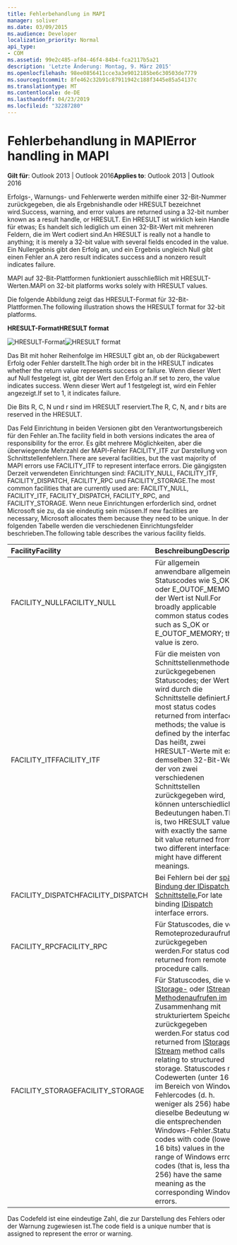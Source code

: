 ```yaml
---
title: Fehlerbehandlung in MAPI
manager: soliver
ms.date: 03/09/2015
ms.audience: Developer
localization_priority: Normal
api_type:
- COM
ms.assetid: 99e2c485-af84-46f4-84b4-fca2117b5a21
description: 'Letzte Änderung: Montag, 9. März 2015'
ms.openlocfilehash: 98ee0856411cce3a3e9012185be6c30503de7779
ms.sourcegitcommit: 8fe462c32b91c87911942c188f3445e85a54137c
ms.translationtype: MT
ms.contentlocale: de-DE
ms.lasthandoff: 04/23/2019
ms.locfileid: "32287280"
---
```

# <a name="error-handling-in-mapi"></a><span data-ttu-id="7df99-103">Fehlerbehandlung in MAPI</span><span class="sxs-lookup"><span data-stu-id="7df99-103">Error handling in MAPI</span></span>

<span data-ttu-id="7df99-104">**Gilt für**: Outlook 2013 | Outlook 2016</span><span class="sxs-lookup"><span data-stu-id="7df99-104">**Applies to**: Outlook 2013 | Outlook 2016</span></span> 
  
<span data-ttu-id="7df99-105">Erfolgs-, Warnungs- und Fehlerwerte werden mithilfe einer 32-Bit-Nummer zurückgegeben, die als Ergebnishandle oder HRESULT bezeichnet wird.</span><span class="sxs-lookup"><span data-stu-id="7df99-105">Success, warning, and error values are returned using a 32-bit number known as a result handle, or HRESULT.</span></span> <span data-ttu-id="7df99-106">Ein HRESULT ist wirklich kein Handle für etwas; Es handelt sich lediglich um einen 32-Bit-Wert mit mehreren Feldern, die im Wert codiert sind.</span><span class="sxs-lookup"><span data-stu-id="7df99-106">An HRESULT is really not a handle to anything; it is merely a 32-bit value with several fields encoded in the value.</span></span> <span data-ttu-id="7df99-107">Ein Nullergebnis gibt den Erfolg an, und ein Ergebnis ungleich Null gibt einen Fehler an.</span><span class="sxs-lookup"><span data-stu-id="7df99-107">A zero result indicates success and a nonzero result indicates failure.</span></span>
  
<span data-ttu-id="7df99-108">MAPI auf 32-Bit-Plattformen funktioniert ausschließlich mit HRESULT-Werten.</span><span class="sxs-lookup"><span data-stu-id="7df99-108">MAPI on 32-bit platforms works solely with HRESULT values.</span></span>
  
<span data-ttu-id="7df99-109">Die folgende Abbildung zeigt das HRESULT-Format für 32-Bit-Plattformen.</span><span class="sxs-lookup"><span data-stu-id="7df99-109">The following illustration shows the HRESULT format for 32-bit platforms.</span></span>
  
<span data-ttu-id="7df99-110">**HRESULT-Format**</span><span class="sxs-lookup"><span data-stu-id="7df99-110">**HRESULT format**</span></span>
  
<span data-ttu-id="7df99-111">![HRESULT-Format](media/amapi_49.gif "HRESULT-Format")</span><span class="sxs-lookup"><span data-stu-id="7df99-111">![HRESULT format](media/amapi_49.gif "HRESULT format")</span></span>
  
<span data-ttu-id="7df99-112">Das Bit mit hoher Reihenfolge im HRESULT gibt an, ob der Rückgabewert Erfolg oder Fehler darstellt.</span><span class="sxs-lookup"><span data-stu-id="7df99-112">The high order bit in the HRESULT indicates whether the return value represents success or failure.</span></span> <span data-ttu-id="7df99-113">Wenn dieser Wert auf Null festgelegt ist, gibt der Wert den Erfolg an.</span><span class="sxs-lookup"><span data-stu-id="7df99-113">If set to zero, the value indicates success.</span></span> <span data-ttu-id="7df99-114">Wenn dieser Wert auf 1 festgelegt ist, wird ein Fehler angezeigt.</span><span class="sxs-lookup"><span data-stu-id="7df99-114">If set to 1, it indicates failure.</span></span>
  
<span data-ttu-id="7df99-115">Die Bits R, C, N und r sind im HRESULT reserviert.</span><span class="sxs-lookup"><span data-stu-id="7df99-115">The R, C, N, and r bits are reserved in the HRESULT.</span></span>
  
<span data-ttu-id="7df99-116">Das Feld Einrichtung in beiden Versionen gibt den Verantwortungsbereich für den Fehler an.</span><span class="sxs-lookup"><span data-stu-id="7df99-116">The facility field in both versions indicates the area of responsibility for the error.</span></span> <span data-ttu-id="7df99-117">Es gibt mehrere Möglichkeiten, aber die überwiegende Mehrzahl der MAPI-Fehler FACILITY_ITF zur Darstellung von Schnittstellenfehlern.</span><span class="sxs-lookup"><span data-stu-id="7df99-117">There are several facilities, but the vast majority of MAPI errors use FACILITY_ITF to represent interface errors.</span></span> <span data-ttu-id="7df99-118">Die gängigsten Derzeit verwendeten Einrichtungen sind: FACILITY_NULL, FACILITY_ITF, FACILITY_DISPATCH, FACILITY_RPC und FACILITY_STORAGE.</span><span class="sxs-lookup"><span data-stu-id="7df99-118">The most common facilities that are currently used are: FACILITY_NULL, FACILITY_ITF, FACILITY_DISPATCH, FACILITY_RPC, and FACILITY_STORAGE.</span></span> <span data-ttu-id="7df99-119">Wenn neue Einrichtungen erforderlich sind, ordnet Microsoft sie zu, da sie eindeutig sein müssen.</span><span class="sxs-lookup"><span data-stu-id="7df99-119">If new facilities are necessary, Microsoft allocates them because they need to be unique.</span></span> <span data-ttu-id="7df99-120">In der folgenden Tabelle werden die verschiedenen Einrichtungsfelder beschrieben.</span><span class="sxs-lookup"><span data-stu-id="7df99-120">The following table describes the various facility fields.</span></span>
  
|<span data-ttu-id="7df99-121">Facility</span><span class="sxs-lookup"><span data-stu-id="7df99-121">Facility</span></span>|<span data-ttu-id="7df99-122">Beschreibung</span><span class="sxs-lookup"><span data-stu-id="7df99-122">Description</span></span>|
|:-----|:-----|
|<span data-ttu-id="7df99-123">FACILITY_NULL</span><span class="sxs-lookup"><span data-stu-id="7df99-123">FACILITY_NULL</span></span>  <br/> |<span data-ttu-id="7df99-124">Für allgemein anwendbare allgemeine Statuscodes wie S_OK oder E_OUTOF_MEMORY; der Wert ist Null.</span><span class="sxs-lookup"><span data-stu-id="7df99-124">For broadly applicable common status codes such as S_OK or E_OUTOF_MEMORY; the value is zero.</span></span>  <br/> |
|<span data-ttu-id="7df99-125">FACILITY_ITF</span><span class="sxs-lookup"><span data-stu-id="7df99-125">FACILITY_ITF</span></span>  <br/> |<span data-ttu-id="7df99-126">Für die meisten von Schnittstellenmethoden zurückgegebenen Statuscodes; der Wert wird durch die Schnittstelle definiert.</span><span class="sxs-lookup"><span data-stu-id="7df99-126">For most status codes returned from interface methods; the value is defined by the interface.</span></span> <span data-ttu-id="7df99-127">Das heißt, zwei HRESULT-Werte mit exakt demselben 32-Bit-Wert, der von zwei verschiedenen Schnittstellen zurückgegeben wird, können unterschiedliche Bedeutungen haben.</span><span class="sxs-lookup"><span data-stu-id="7df99-127">That is, two HRESULT values with exactly the same 32-bit value returned from two different interfaces might have different meanings.</span></span>  <br/> |
|<span data-ttu-id="7df99-128">FACILITY_DISPATCH</span><span class="sxs-lookup"><span data-stu-id="7df99-128">FACILITY_DISPATCH</span></span>  <br/> |<span data-ttu-id="7df99-129">Bei Fehlern bei der [späten Bindung der IDispatch-Schnittstelle.](https://msdn.microsoft.com/library/ms221608.aspx)</span><span class="sxs-lookup"><span data-stu-id="7df99-129">For late binding [IDispatch](https://msdn.microsoft.com/library/ms221608.aspx) interface errors.</span></span>  <br/> |
|<span data-ttu-id="7df99-130">FACILITY_RPC</span><span class="sxs-lookup"><span data-stu-id="7df99-130">FACILITY_RPC</span></span>  <br/> |<span data-ttu-id="7df99-131">Für Statuscodes, die von Remoteprozeduraufrufen zurückgegeben werden.</span><span class="sxs-lookup"><span data-stu-id="7df99-131">For status codes returned from remote procedure calls.</span></span>  <br/> |
|<span data-ttu-id="7df99-132">FACILITY_STORAGE</span><span class="sxs-lookup"><span data-stu-id="7df99-132">FACILITY_STORAGE</span></span>  <br/> |<span data-ttu-id="7df99-133">Für Statuscodes, die von [IStorage-](https://msdn.microsoft.com/library/aa380015%28VS.85%29.aspx) oder [IStream-Methodenaufrufen im](https://msdn.microsoft.com/library/aa380034%28VS.85%29.aspx) Zusammenhang mit strukturiertem Speicher zurückgegeben werden.</span><span class="sxs-lookup"><span data-stu-id="7df99-133">For status codes returned from [IStorage](https://msdn.microsoft.com/library/aa380015%28VS.85%29.aspx) or [IStream](https://msdn.microsoft.com/library/aa380034%28VS.85%29.aspx) method calls relating to structured storage.</span></span> <span data-ttu-id="7df99-134">Statuscodes mit Codewerten (unter 16 Bit) im Bereich von Windows-Fehlercodes (d. h. weniger als 256) haben dieselbe Bedeutung wie die entsprechenden Windows-Fehler.</span><span class="sxs-lookup"><span data-stu-id="7df99-134">Status codes with code (lower 16 bits) values in the range of Windows error codes (that is, less than 256) have the same meaning as the corresponding Windows errors.</span></span>  <br/> |
   
<span data-ttu-id="7df99-135">Das Codefeld ist eine eindeutige Zahl, die zur Darstellung des Fehlers oder der Warnung zugewiesen ist.</span><span class="sxs-lookup"><span data-stu-id="7df99-135">The code field is a unique number that is assigned to represent the error or warning.</span></span>
  

